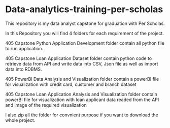# Data-analytics-training-per-scholas
This repository is my data analyst capstone for graduation with Per Scholas.

In this Repository you will find 4 folders for each requirement of the project.

405 Capstone Python Application Development folder contain all python file to run application.

405 Capstone Loan Application Dataset folder contain python code to retrieve data from API and write data into CSV, Json file as well as import data into RDBMS.

405 PowerBI Data Analysis and Visualization folder contain a powerBI file for visualization with credit card, customer and branch dataset

405 Capstone Loan Application Analysis and Visualization folder contain powerBI file for visualization with loan applicant data readed from the API and image of the required visualization

I also zip all the folder for convnient purpose if you want to download the whole project.
